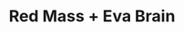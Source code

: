 ---
layout: post
category: concert
title: Red Mass + Eva Brain
artists: 
- Red Mass
- Eva Brain
place: 
- Espace B
country: France
city: Paris
---